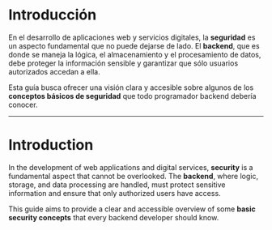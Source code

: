 # Introducción

En el desarrollo de aplicaciones web y servicios digitales, la **seguridad** es un aspecto fundamental que no puede dejarse de lado. El **backend**, que es donde se maneja la lógica, el almacenamiento y el procesamiento de datos, debe proteger la información sensible y garantizar que sólo usuarios autorizados accedan a ella.

Esta guía busca ofrecer una visión clara y accesible sobre algunos de los **conceptos básicos de seguridad** que todo programador backend debería conocer.

---

# Introduction

In the development of web applications and digital services, **security** is a fundamental aspect that cannot be overlooked. The **backend**, where logic, storage, and data processing are handled, must protect sensitive information and ensure that only authorized users have access.

This guide aims to provide a clear and accessible overview of some **basic security concepts** that every backend developer should know.
